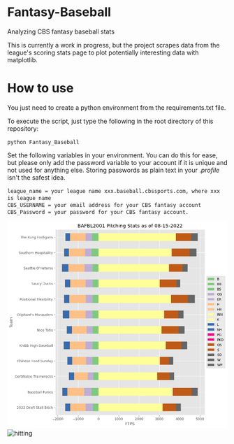 # Fantasy-Baseball
Analyzing CBS fantasy baseball stats

This is currently a work in progress, but the project scrapes data from the league's scoring stats page to plot potentially interesting data with matplotlib. 

# How to use

You just need to create a python environment from the requirements.txt file. 

To execute the script, just type the following in the root directory of this repository:
```
python Fantasy_Baseball
```

Set the following variables in your environment. You can do this for ease, but please only add the password variable to your account if it is unique and not used for anything else. Storing passwords as plain text in your .*profile* isn't the safest idea. 

```
league_name = your league name xxx.baseball.cbssports.com, where xxx is league name
CBS_USERNAME = your email address for your CBS fantasy account
CBS_Password = your password for your CBS fantasy account.
```

![pitching](League/Pitching_stats_2022-08-15.png)
![hitting](hitting_stats_2022-08-15.png)
